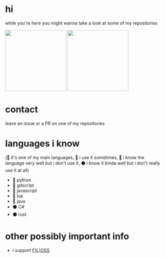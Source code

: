 # hi
while you're here you might wanna take a look at some of my repositories

<p align="left">
	<img src="https://github-readme-stats.vercel.app/api?username=Gapva&show_icons=true&theme=omni&hide_border=true" height="195px"/>
	<img src="https://github-readme-stats.vercel.app/api/top-langs/?username=Gapva&layout=donut&theme=omni&langs_count=10&hide_border=true" height="195px"/>
</p>

# contact
leave an issue or a PR on one of my repositories

# languages i know
(🔷 it's one of my main languages, 🔶 i use it sometimes, 🌙 i know the language very well but i don't use it, ⚫ i know it kinda well but i don't really use it at all)
- 🔷 python
- 🔷 gdscript
- 🔶 javascript
- 🌙 lua
- 🌙 java
- ⚫ C#
- ⚫ rust

# other possibly important info
- i support [F(L)OSS](https://en.wikipedia.org/wiki/Free_and_open-source_software)
